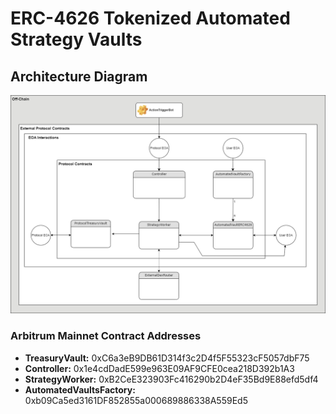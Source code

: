 # ERC-4626 Tokenized Automated Strategy Vaults

## Architecture Diagram

![Architecture Diagram](docs/architecture_diagram.png)

### Arbitrum Mainnet Contract Addresses

- **TreasuryVault:** 0xC6a3eB9DB61D314f3c2D4f5F55323cF5057dbF75
- **Controller:** 0x1e4cdDadE599e963E09AF9CFE0cea218D392b1A3
- **StrategyWorker:** 0xB2CeE323903Fc416290b2D4eF35Bd9E88efd5df4
- **AutomatedVaultsFactory:** 0xb09Ca5ed3161DF852855a000689886338A559Ed5
